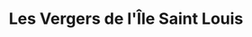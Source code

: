 ---
title: "Les Vergers de l'Île Saint Louis"
url: /paris/les-vergers-de-lile-saint-louis/
shop: légumes
---